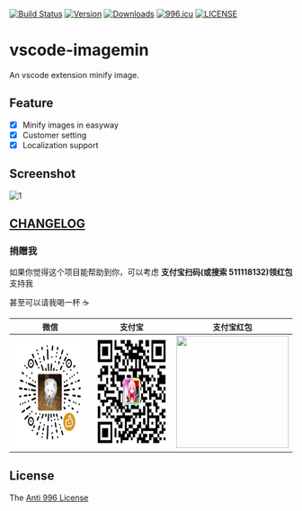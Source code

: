 [![Build Status](https://travis-ci.com/axetroy/vscode-imagemin.svg?branch=master)](https://travis-ci.com/axetroy/vscode-imagemin)
[![Version](https://vsmarketplacebadge.apphb.com/version/axetroy.vscode-imagemin.svg)](https://marketplace.visualstudio.com/items?itemName=axetroy.vscode-imagemin)
[![Downloads](https://vsmarketplacebadge.apphb.com/downloads/axetroy.vscode-imagemin.svg)](https://marketplace.visualstudio.com/items?itemName=axetroy.vscode-imagemin)
[![996.icu](https://img.shields.io/badge/link-996.icu-red.svg)](https://996.icu)
[![LICENSE](https://img.shields.io/badge/license-Anti%20996-blue.svg)](https://github.com/996icu/996.ICU/blob/master/LICENSE)

# vscode-imagemin

An vscode extension minify image.

## Feature

- [x] Minify images in easyway
- [x] Customer setting
- [x] Localization support

## Screenshot

![1](https://github.com/axetroy/vscode-open-in-browser/raw/master/screenshot/1.gif)

## [CHANGELOG](https://github.com/axetroy/vscode-imagemin/blob/master/CHANGELOG.md)

### 捐赠我

如果你觉得这个项目能帮助到你，可以考虑 **支付宝扫码(或搜索 511118132)领红包** 支持我

甚至可以请我喝一杯 ☕️

| 微信                                                                                                     | 支付宝                                                                                                   | 支付宝红包                                                                                                   |
| -------------------------------------------------------------------------------------------------------- | -------------------------------------------------------------------------------------------------------- | ------------------------------------------------------------------------------------------------------------ |
| <img src="https://github.com/axetroy/blog/raw/master/public/donate/wechat.png" width="200" height="200"> | <img src="https://github.com/axetroy/blog/raw/master/public/donate/alipay.png" width="200" height="200"> | <img src="https://github.com/axetroy/blog/raw/master/public/donate/alipay-red.png" width="200" height="200"> |

## License

The [Anti 996 License](https://github.com/axetroy/vscode-imagemin/blob/master/LICENSE)
